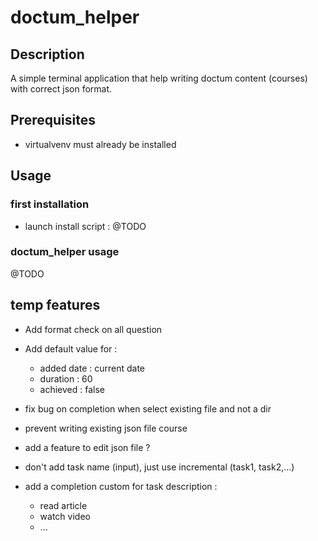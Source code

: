 # doctum_helper

## Description

A simple terminal application that help writing doctum content (courses) with correct json format.

## Prerequisites 

- virtualvenv must already be installed

## Usage

### first installation 

- launch install script :
@TODO

### doctum_helper usage

@TODO

## temp features 

- Add format check on all question
- Add default value for :
    - added date : current date
    - duration : 60 
    - achieved : false

- fix bug on completion when select existing file and not a dir
- prevent writing existing json file course
- add a feature to edit json file ?
- don't add task name (input), just use incremental (task1, task2,...)
- add a completion custom for task description :
    - read article
    - watch video
    - ...